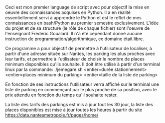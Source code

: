 Ceci est mon premier language de script avec pour objectif la mise en oeuvre des connaissances acquises en Python. Il a en réalité essentiellement servi à apprendre le Python et est le reflet de mes connaissances en bash/Python au premier semestre exclusivement. L'idée du projet et de sa structure (le rôle de chaque fichier) sont l'oeuvre de l'enseignant Frederic Goualard. Il n'a été cependant donné aucune instruction de programmation/algorithmique, ce domaine était libre.

Ce programme a pour objectif de permettre à l'utilisateur de localiser, à partir d'une adresse située sur Nantes, les parking les plus proches avec leur tarifs, et permettre à l'utilisateur de choisir le nombre de places minimum disponibles qu'ils souhaite.
Il doit être utilisé à partir d'un terminal linux par la commande:
./jemegare.sh <adresse> <entier=durée stationnement> <entier=places minimum du parking> <entier=taille de la liste de parking>

En fonction de ses instructions l'utilisateur verra affiché sur le terminal une liste de parking en commençant par le plus proche de sa position, avec le prix attendu en fonction du temps qu'il souhaite rester.

La liste des tarifs des parkings est mis à jour tout les 30 jour, la liste des places disponibles est mise à jour toutes les heures à partir du site https://data.nantesmetropole.fr/pages/home/

